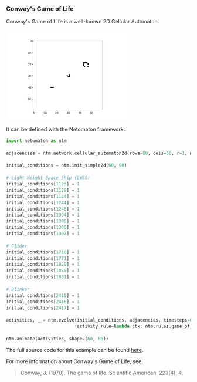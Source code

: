 ### Conway's Game of Life

Conway's Game of Life is a well-known 2D Cellular Automaton.

<img src="../../resources/game_of_life.gif" width="65%"/>

It can be defined with the Netomaton framework:

```python
import netomaton as ntm

adjacencies = ntm.network.cellular_automaton2d(rows=60, cols=60, r=1, neighbourhood='Moore')

initial_conditions = ntm.init_simple2d(60, 60)

# Light Weight Space Ship (LWSS)
initial_conditions[1125] = 1
initial_conditions[1128] = 1
initial_conditions[1184] = 1
initial_conditions[1244] = 1
initial_conditions[1248] = 1
initial_conditions[1304] = 1
initial_conditions[1305] = 1
initial_conditions[1306] = 1
initial_conditions[1307] = 1

# Glider
initial_conditions[1710] = 1
initial_conditions[1771] = 1
initial_conditions[1829] = 1
initial_conditions[1830] = 1
initial_conditions[1831] = 1

# Blinker
initial_conditions[2415] = 1
initial_conditions[2416] = 1
initial_conditions[2417] = 1

activities, _ = ntm.evolve(initial_conditions, adjacencies, timesteps=60,
                           activity_rule=lambda ctx: ntm.rules.game_of_life_rule(ctx))

ntm.animate(activities, shape=(60, 60))
```

The full source code for this example can be found [here](game_of_life_demo.py).

For more information about Conway's Game of Life, see:

> Conway, J. (1970). The game of life. Scientific American, 223(4), 4.
